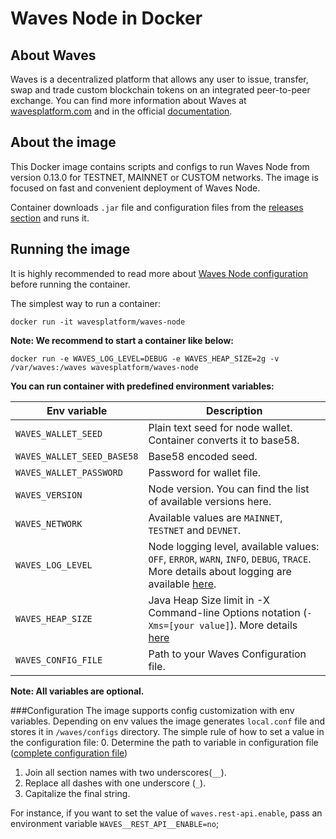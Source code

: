 # Waves Node in Docker

## About Waves
Waves is a decentralized platform that allows any user to issue, transfer, swap and trade custom blockchain tokens on an integrated peer-to-peer exchange. You can find more information about Waves at [wavesplatform.com](https://wavesplatform.com) and in the official [documentation]((https://docs.wavesplatform.com)).


## About the image
This Docker image contains scripts and configs to run Waves Node from version 0.13.0 for TESTNET, MAINNET or CUSTOM networks.
The image is focused on fast and convenient deployment of Waves Node.

Container downloads `.jar` file and configuration files from the [releases section](https://github.com/wavesplatform/Waves/releases) and runs it.  
 

## Running the image

It is highly recommended to read more about [Waves Node configuration](https://docs.wavesplatform.com/en/waves-full-node/how-to-configure-a-node.html) before running the container.

The simplest way to run a container:
```
docker run -it wavesplatform/waves-node
```

**Note: We recommend to start a container like below:**
```
docker run -e WAVES_LOG_LEVEL=DEBUG -e WAVES_HEAP_SIZE=2g -v /var/waves:/waves wavesplatform/waves-node    
``` 

**You can run container with predefined environment variables:**

|Env variable                 |Description   |
|-----------------------------|--------------|
|`WAVES_WALLET_SEED`          |Plain text seed for node wallet. Container converts it to base58.   |
|`WAVES_WALLET_SEED_BASE58`   |Base58 encoded seed.   |
|`WAVES_WALLET_PASSWORD`      |Password for wallet file.    |
|`WAVES_VERSION`              |Node version. You can find the list of available versions here.   |
|`WAVES_NETWORK`              |Available values are `MAINNET`, `TESTNET` and `DEVNET`.   |
|`WAVES_LOG_LEVEL`            |Node logging level, available values: `OFF`, `ERROR`, `WARN`, `INFO`, `DEBUG`, `TRACE`. More details about logging are available [here](https://docs.wavesplatform.com/en/waves-full-node/logging.html).   |
|`WAVES_HEAP_SIZE`            |Java Heap Size limit in -X Command-line Options notation (`-Xms=[your value]`). More details [here](https://docs.oracle.com/cd/E13150_01/jrockit_jvm/jrockit/jrdocs/refman/optionX.html)   |
|`WAVES_CONFIG_FILE`          |Path to your Waves Configuration file.   |

**Note: All variables are optional.**  

###Configuration
The image supports config customization with env variables. 
Depending on env values the image generates `local.conf` file and stores it in `/waves/configs` directory.
The simple rule of how to set a value in the configuration file:
0. Determine the path to variable in configuration file ([complete configuration file](https://docs.wavesplatform.com/en/waves-full-node/how-to-configure-a-node.html))
1. Join all section names with two underscores(`__`).
2. Replace all dashes with one underscore (`_`).
3. Capitalize the final string.

For instance, if you want to set the value of `waves.rest-api.enable`, pass an environment variable `WAVES__REST_API__ENABLE=no`;